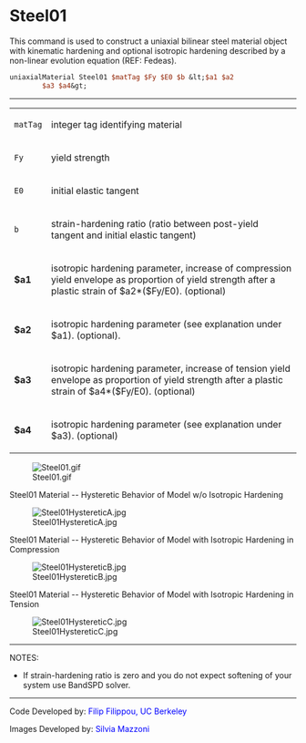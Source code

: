  # Steel01

<p>This command is used to construct a uniaxial bilinear steel material
object with kinematic hardening and optional isotropic hardening
described by a non-linear evolution equation (REF: Fedeas).</p>

```tcl
uniaxialMaterial Steel01 $matTag $Fy $E0 $b &lt;$a1 $a2
        $a3 $a4&gt;
```
<hr />
<table>
<tbody>
<tr class="odd">
<td><code class="parameter-table-variable">matTag</code></td>
<td><p>integer tag identifying material</p></td>
</tr>
<tr class="even">
<td><code class="parameter-table-variable">Fy</code></td>
<td><p>yield strength</p></td>
</tr>
<tr class="odd">
<td><code class="parameter-table-variable">E0</code></td>
<td><p>initial elastic tangent</p></td>
</tr>
<tr class="even">
<td><code class="parameter-table-variable">b</code></td>
<td><p>strain-hardening ratio (ratio between post-yield tangent and
initial elastic tangent)</p></td>
</tr>
<tr class="odd">
<td><p><strong>$a1</strong></p></td>
<td><p>isotropic hardening parameter, increase of compression yield
envelope as proportion of yield strength after a plastic strain of
$a2*($Fy/E0). (optional)</p></td>
</tr>
<tr class="even">
<td><p><strong>$a2</strong></p></td>
<td><p>isotropic hardening parameter (see explanation under $a1).
(optional).</p></td>
</tr>
<tr class="odd">
<td><p><strong>$a3</strong></p></td>
<td><p>isotropic hardening parameter, increase of tension yield envelope
as proportion of yield strength after a plastic strain of $a4*($Fy/E0).
(optional)</p></td>
</tr>
<tr class="even">
<td><p><strong>$a4</strong></p></td>
<td><p>isotropic hardening parameter (see explanation under $a3).
(optional)</p></td>
</tr>
</tbody>
</table>
<figure>
<img src="/OpenSeesRT/contrib/static/Steel01.gif" title="Steel01.gif" alt="Steel01.gif" />
<figcaption aria-hidden="true">Steel01.gif</figcaption>
</figure>
<p>Steel01 Material -- Hysteretic Behavior of Model w/o Isotropic
Hardening</p>
<figure>
<img src="/OpenSeesRT/contrib/static/Steel01HystereticA.jpg" title="Steel01HystereticA.jpg"
alt="Steel01HystereticA.jpg" />
<figcaption aria-hidden="true">Steel01HystereticA.jpg</figcaption>
</figure>
<p>Steel01 Material -- Hysteretic Behavior of Model with Isotropic
Hardening in Compression</p>
<figure>
<img src="/OpenSeesRT/contrib/static/Steel01HystereticB.jpg" title="Steel01HystereticB.jpg"
alt="Steel01HystereticB.jpg" />
<figcaption aria-hidden="true">Steel01HystereticB.jpg</figcaption>
</figure>
<p>Steel01 Material -- Hysteretic Behavior of Model with Isotropic
Hardening in Tension</p>
<figure>
<img src="/OpenSeesRT/contrib/static/Steel01HystereticC.jpg" title="Steel01HystereticC.jpg"
alt="Steel01HystereticC.jpg" />
<figcaption aria-hidden="true">Steel01HystereticC.jpg</figcaption>
</figure>
<hr />
<p>NOTES:</p>
<ul>
<li>If strain-hardening ratio is zero and you do not expect softening of
your system use BandSPD solver.</li>
</ul>
<hr />
<p>Code Developed by: <span style="color:blue"> Filip Filippou, UC
Berkeley </span></p>
<p>Images Developed by: <span style="color:blue"> Silvia Mazzoni
</span></p>
